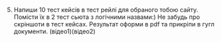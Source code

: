 5. Напиши 10 тест кейсів в тест рейлі для обраного тобою сайту. Помісти їх в 2 тест сьюта з логічними назвами:) Не забудь про скріншоти в тест кейсах. Результат оформи в pdf та прикріпи в гугл документи. (відео1)(відео2)
